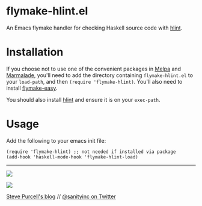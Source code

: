 flymake-hlint.el
================

An Emacs flymake handler for checking Haskell source code with
[hlint][hlint].

Installation
=============

If you choose not to use one of the convenient packages in
[Melpa][melpa] and [Marmalade][marmalade], you'll need to add the
directory containing `flymake-hlint.el` to your `load-path`, and then
`(require 'flymake-hlint)`. You'll also need to install
[flymake-easy](https://github.com/purcell/flymake-easy).

You should also install [hlint][hlint] and ensure it is on your `exec-path`.

Usage
=====

Add the following to your emacs init file:

    (require 'flymake-hlint) ;; not needed if installed via package
    (add-hook 'haskell-mode-hook 'flymake-hlint-load)


[marmalade]: http://marmalade-repo.org
[melpa]: http://melpa.milkbox.net
[hlint]: http://community.haskell.org/~ndm/hlint/

<hr>

[![](http://api.coderwall.com/purcell/endorsecount.png)](http://coderwall.com/purcell)

[![](http://www.linkedin.com/img/webpromo/btn_liprofile_blue_80x15.png)](http://uk.linkedin.com/in/stevepurcell)

[Steve Purcell's blog](http://www.sanityinc.com/) // [@sanityinc on Twitter](https://twitter.com/sanityinc)
